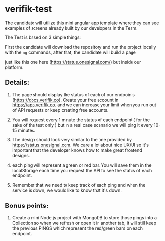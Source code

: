# verifik-test

The candidate will utilize this mini angular app template where they can see examples of screens already built by our developers in the Team.

The Test is based on 3 simple things:

First the candidate will download the repository and run the project locally with the `ng` commands, after that, the candidate will build a page 

just like this one here (https://status.onesignal.com/) but inside our platform.

## Details:

1. The page should display the status of each of our endpoints (https://docs.verifik.co). Create your free account in https://app.verifik.co. and we can increase your limit when you run out of API requests or keep creating free accounts.

2. You will request every 1 minute the status of each endpoint ( for the sake of the test only ) but in a real case scenario we will ping it every 10-15 minutes.

3. The design should look very similar to the one provided by https://status.onesignal.com. We care a lot about nice UX/UI so it's important that the developer knows how to make great frontend designs.

4. each ping will represent a green or red bar. You will save them in the localStorage each time you request the API to see the status of each endpoint.

5. Remember that we need to keep track of each ping and when the service is down, we would like to know that it's down.

## Bonus points:

1. Create a mini Node.js project with MongoDB to store those pings into a Collection so when we refresh or open it in another tab, it will still keep the previous PINGS which represent the red/green bars on each endpoint.
